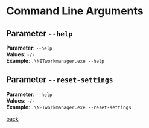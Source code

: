 # Command Line Arguments

## Parameter `--help`

**Parameter**: `--help`\
**Values**: `-/-`\
**Example**: `.\NETworkmanager.exe --help`

## Parameter `--reset-settings`

**Parameter**: `--help`\
**Values**: `-/-`\
**Example**: `.\NETworkmanager.exe --reset-settings`

[back](../README.md)
